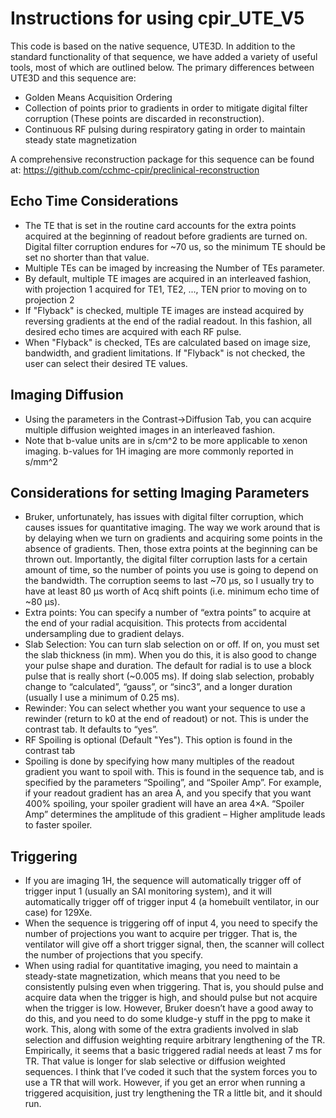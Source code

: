 # Instructions for using cpir_UTE_V5

This code is based on the native sequence, UTE3D. In addition to the standard functionality of that sequence, we have added a variety of useful tools, most of which are outlined below.
The primary differences between UTE3D and this sequence are:
* Golden Means Acquisition Ordering
* Collection of points prior to gradients in order to mitigate digital filter corruption (These points are discarded in reconstruction).
* Continuous RF pulsing during respiratory gating in order to maintain steady state magnetization

A comprehensive reconstruction package for this sequence can be found at: https://github.com/cchmc-cpir/preclinical-reconstruction

## Echo Time Considerations
* The TE that is set in the routine card accounts for the extra points acquired at the beginning of readout before gradients are turned on. Digital filter corruption endures for ~70 us, so the minimum TE should be set no shorter than that value.
* Multiple TEs can be imaged by increasing the Number of TEs parameter.
* By default, multiple TE images are acquired in an interleaved fashion, with projection 1 acquired for TE1, TE2, ..., TEN prior to moving on to projection 2
* If "Flyback" is checked, multiple TE images are instead acquired by reversing gradients at the end of the radial readout. In this fashion, all desired echo times are acquired with each RF pulse.
* When "Flyback" is checked, TEs are calculated based on image size, bandwidth, and gradient limitations. If "Flyback" is not checked, the user can select their desired TE values.

## Imaging Diffusion
* Using the parameters in the Contrast->Diffusion Tab, you can acquire multiple diffusion weighted images in an interleaved fashion.
* Note that b-value units are in s/cm^2 to be more applicable to xenon imaging. b-values for 1H imaging are more commonly reported in s/mm^2

## Considerations for setting Imaging Parameters
* Bruker, unfortunately, has issues with digital filter corruption, which causes issues for quantitative imaging. The way we work around that is by delaying when we turn on gradients and acquiring some points in the absence of gradients. Then, those extra points at the beginning can be thrown out. Importantly, the digital filter corruption lasts for a certain amount of time, so the number of points you use is going to depend on the bandwidth. The corruption seems to last ~70 µs, so I usually try to have at least 80 µs worth of Acq shift points (i.e. minimum echo time of ~80 µs).
* Extra points: You can specify a number of “extra points” to acquire at the end of your radial acquisition. This protects from accidental undersampling due to gradient delays.
* Slab Selection: You can turn slab selection on or off. If on, you must set the slab thickness (in mm). When you do this, it is also good to change your pulse shape and duration. The default for radial is to use a block pulse that is really short (~0.005 ms). If doing slab selection, probably change to “calculated”, “gauss”, or “sinc3”, and a longer duration (usually I use a minimum of 0.25 ms).
* Rewinder: You can select whether you want your sequence to use a rewinder (return to k0 at the end of readout) or not. This is under the contrast tab. It defaults to “yes”.
* RF Spoiling is optional (Default "Yes"). This option is found in the contrast tab
*	Spoiling is done by specifying how many multiples of the readout gradient you want to spoil with. This is found in the sequence tab, and is specified by the parameters “Spoiling”, and “Spoiler Amp”. For example, if your readout gradient has an area A, and you specify that you want 400% spoiling, your spoiler gradient will have an area 4×A. “Spoiler Amp” determines the amplitude of this gradient – Higher amplitude leads to faster spoiler.

## Triggering
* If you are imaging 1H, the sequence will automatically trigger off of trigger input 1 (usually an SAI monitoring system), and it will automatically trigger off of trigger input 4 (a homebuilt ventilator, in our case) for 129Xe. 
* When the sequence is triggering off of input 4, you need to specify the number of projections you want to acquire per trigger. That is, the ventilator will give off a short trigger signal, then, the scanner will collect the number of projections that you specify. 
* When using radial for quantitative imaging, you need to maintain a steady-state magnetization, which means that you need to be consistently pulsing even when triggering. That is, you should pulse and acquire data when the trigger is high, and should pulse but not acquire when the trigger is low. However, Bruker doesn’t have a good away to do this, and you need to do some kludge-y stuff in the ppg to make it work. This, along with some of the extra gradients involved in slab selection and diffusion weighting require arbitrary lengthening of the TR. Empirically, it seems that a basic triggered radial needs at least 7 ms for TR. That value is longer for slab selective or diffusion weighted sequences. I think that I’ve coded it such that the system forces you to use a TR that will work. However, if you get an error when running a triggered acquisition, just try lengthening the TR a little bit, and it should run. 
